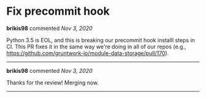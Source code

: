 # Fix precommit hook

**brikis98** commented *Nov 3, 2020*

Python 3.5 is EOL, and this is breaking our precommit hook installl steps in CI. This PR fixes it in the same way we're doing in all of our repos (e.g., https://github.com/gruntwork-io/module-data-storage/pull/170).
<br />
***


**brikis98** commented *Nov 3, 2020*

Thanks for the review! Merging now.
***

